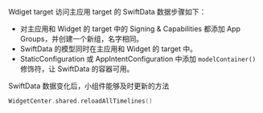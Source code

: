 
Wdiget target 访问主应用 target 的 SwiftData 数据步骤如下：

- 对主应用和 Widget 的 target 中的 Signing & Capabilities 都添加 App Groups，并创建一个新组，名字相同。
- SwiftData 的模型同时在主应用和 Widget 的 target 中。
- StaticConfiguration 或 AppIntentConfiguration 中添加 `modelContainer()` 修饰符，让 SwiftData 的容器可用。

SwiftData 数据变化后，小组件能够及时更新的方法

```swift
WidgetCenter.shared.reloadAllTimelines()
```
